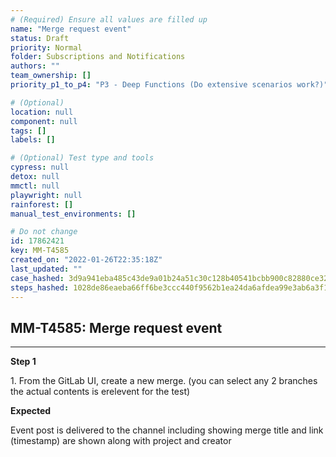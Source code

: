 ```yaml
---
# (Required) Ensure all values are filled up
name: "Merge request event"
status: Draft
priority: Normal
folder: Subscriptions and Notifications
authors: ""
team_ownership: []
priority_p1_to_p4: "P3 - Deep Functions (Do extensive scenarios work?)"

# (Optional)
location: null
component: null
tags: []
labels: []

# (Optional) Test type and tools
cypress: null
detox: null
mmctl: null
playwright: null
rainforest: []
manual_test_environments: []

# Do not change
id: 17862421
key: MM-T4585
created_on: "2022-01-26T22:35:18Z"
last_updated: ""
case_hashed: 3d9a941eba485c43de9a01b24a51c30c128b40541bcbb900c82880ce32234c4257ccf6678926f9f4e452144fd9c35bad
steps_hashed: 1028de86eaeba66ff6be3ccc440f9562b1ea24da6afdea99e3ab6a3f1ebc33724e6aa7c8dd48c5d2f80b17bbcf475e32
---
```


<!-- (Auto-generated) Based on frontmatter's "key" and "name" -->

## MM-T4585: Merge request event

---

**Step 1**

1\. From the GitLab UI, create a new merge. (you can select any 2 branches the actual contents is erelevent for the test)

**Expected**

Event post is delivered to the channel including showing merge title and link (timestamp) are shown along with project and creator
